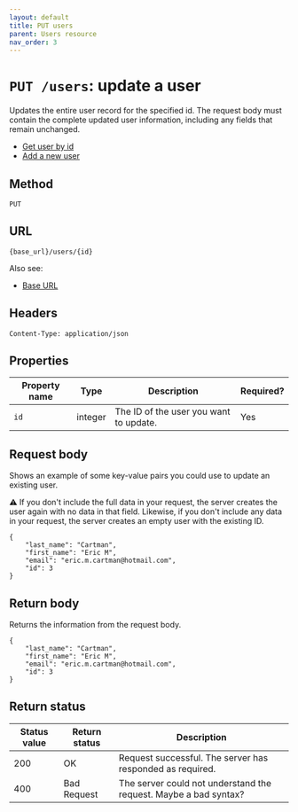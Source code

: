 ```yaml
---
layout: default
title: PUT users
parent: Users resource
nav_order: 3
---
```


# `PUT /users`: update a user

Updates the entire user record for the specified id. The request body must contain the complete updated user information, including any fields that remain unchanged.

* [Get user by id](./users-get.md)
* [Add a new user](./users-post.md)

## Method

`PUT`

## URL

`{base_url}/users/{id}`

Also see:
* [Base URL](../base-url.md)

## Headers

`Content-Type: application/json`

## Properties

| Property name | Type   | Description                                                  | Required? |
| ------------- | ------ | ------------------------------------------------------------ | --------- |
| `id`     | integer | The ID of the user you want to update. | Yes        |

## Request body

Shows an example of some key-value pairs you could use to update an existing user.

⚠️  If you don't include the full data in your request, the server creates the user again with no data in that field. Likewise, if you don't include any data in your request, the server creates an empty user with the existing ID.

```
{
    "last_name": "Cartman",
    "first_name": "Eric M",
    "email": "eric.m.cartman@hotmail.com",
    "id": 3
}
```

## Return body

Returns the information from the request body.

```
{
    "last_name": "Cartman",
    "first_name": "Eric M",
    "email": "eric.m.cartman@hotmail.com",
    "id": 3
}
```

## Return status

| Status value | Return status | Description     |
| ------------ | ------------- | ----------------|
| 200          | OK       |  Request successful. The server has responded as required. |
| 400          | Bad Request | The server could not understand the request. Maybe a bad syntax? |
